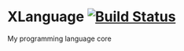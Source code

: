 # XLanguage [![Build Status](https://travis-ci.org/AmbroseNTK/XLanguage.svg?branch=master)](https://travis-ci.org/AmbroseNTK/XLanguage)
My programming language core
